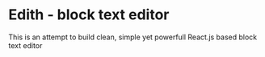 # Edith - block text editor

This is an attempt to build clean, simple yet powerfull React.js based block text editor